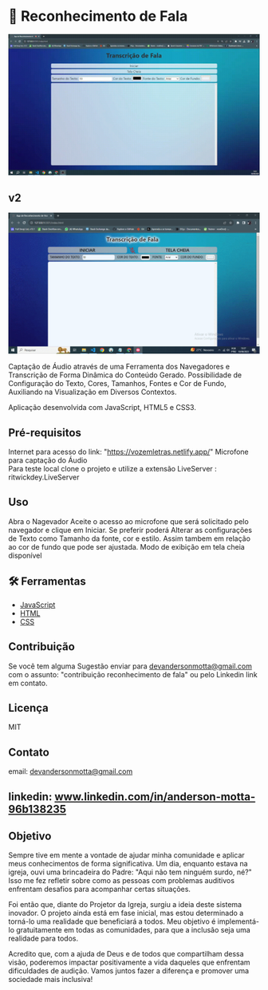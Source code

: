 # 🦻 Reconhecimento de Fala

![Caso Pare de funcionar Atualize a página](images/inclusao.gif)

## v2
![Caso Pare de funcionar Atualize a página](images/test1.gif)

Captação de Áudio através de uma Ferramenta dos Navegadores e Transcrição de Forma Dinâmica do Conteúdo Gerado. Possibilidade de Configuração do Texto, Cores, Tamanhos, Fontes e Cor de Fundo, Auxiliando na Visualização em Diversos Contextos.

Aplicação desenvolvida com JavaScript, HTML5 e CSS3.

## Pré-requisitos

Internet para acesso do link: "https://vozemletras.netlify.app/"
Microfone para captação do Áudio  
Para teste local clone o projeto e utilize a extensão LiveServer : ritwickdey.LiveServer


## Uso

Abra o Nagevador Aceite o acesso ao microfone que será solicitado pelo navegador e clique em Iniciar. 
Se preferir poderá Alterar as configurações de Texto como Tamanho da fonte, cor e estilo. Assim tambem em 
relação ao cor de fundo que pode ser ajustada.
Modo de exibição em tela cheia disponível

## 🛠 Ferramentas

- [JavaScript](https://developer.mozilla.org/pt-BR/docs/Web/JavaScript)
- [HTML](https://developer.mozilla.org/pt-BR/docs/Web/HTML)
- [CSS](https://developer.mozilla.org/pt-BR/docs/Web/CSS)

## Contribuição

Se você tem alguma Sugestão enviar para devandersonmotta@gmail.com com o assunto: "contribuição reconhecimento de fala" ou pelo Linkedin link em contato.

## Licença

MIT

## Contato

email: devandersonmotta@gmail.com

linkedin: www.linkedin.com/in/anderson-motta-96b138235
---

## Objetivo

Sempre tive em mente a vontade de ajudar minha comunidade e aplicar meus conhecimentos de forma significativa. Um dia, enquanto estava na igreja, ouvi uma brincadeira do Padre: "Aqui não tem ninguém surdo, né?" Isso me fez refletir sobre como as pessoas com problemas auditivos enfrentam desafios para acompanhar certas situações.

Foi então que, diante do Projetor da Igreja, surgiu a ideia deste sistema inovador. O projeto ainda está em fase inicial, mas estou determinado a torná-lo uma realidade que beneficiará a todos. Meu objetivo é implementá-lo gratuitamente em todas as comunidades, para que a inclusão seja uma realidade para todos.

Acredito que, com a ajuda de Deus e de todos que compartilham dessa visão, poderemos impactar positivamente a vida daqueles que enfrentam dificuldades de audição. Vamos juntos fazer a diferença e promover uma sociedade mais inclusiva!

